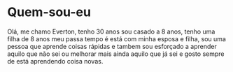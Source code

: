 # Quem-sou-eu
Olá, me chamo Everton, tenho 30 anos sou casado a 8 anos, tenho uma filha de 8 anos
meu passa tempo é está com minha esposa e filha, sou uma pessoa que aprende coisas rápidas 
e tambem sou esforçado a aprender aquilo que não sei ou melhorar mais ainda aquilo que já sei 
e gosto sempre de está aprendendo coisa novas.
